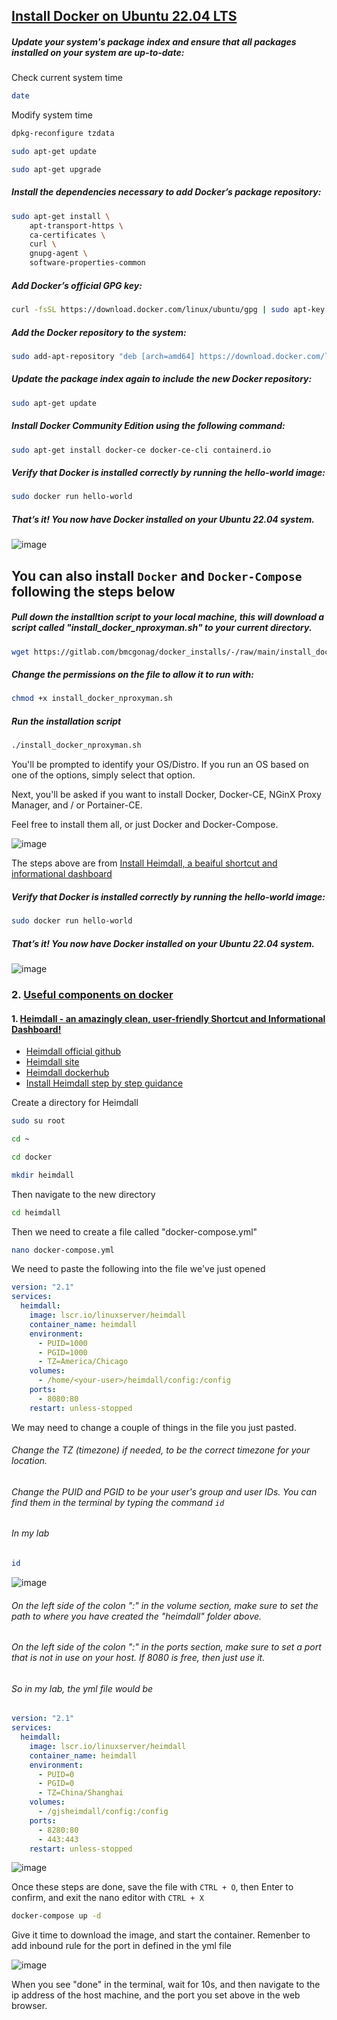 ## [Install Docker on Ubuntu 22.04 LTS](https://www.youtube.com/watch?v=wCSMDtHPBso)

##### Update your system's package index and ensure that all packages installed on your system are up-to-date:

Check current system time
```sh
date
```

Modify system time
```sh
dpkg-reconfigure tzdata
```

```sh
sudo apt-get update
```

```sh
sudo apt-get upgrade
```

##### Install the dependencies necessary to add Docker’s package repository:
```sh
sudo apt-get install \
    apt-transport-https \
    ca-certificates \
    curl \
    gnupg-agent \
    software-properties-common
```

##### Add Docker’s official GPG key:
```sh
curl -fsSL https://download.docker.com/linux/ubuntu/gpg | sudo apt-key add -
```

##### Add the Docker repository to the system:
```sh
sudo add-apt-repository "deb [arch=amd64] https://download.docker.com/linux/ubuntu $(lsb_release -cs) stable"
```

##### Update the package index again to include the new Docker repository:
```sh
sudo apt-get update
```

##### Install Docker Community Edition using the following command:
```sh
sudo apt-get install docker-ce docker-ce-cli containerd.io
```

##### Verify that Docker is installed correctly by running the hello-world image:
```sh
sudo docker run hello-world
```

##### That’s it! You now have Docker installed on your Ubuntu 22.04 system.
![image](https://user-images.githubusercontent.com/96930989/227760708-cf7ccf34-61fa-483a-a6ba-c049c3864f32.png)


## You can also install `Docker` and `Docker-Compose` following the steps below
##### Pull down the installtion script to your local machine, this will download a script called "install_docker_nproxyman.sh" to your current directory.
```sh
wget https://gitlab.com/bmcgonag/docker_installs/-/raw/main/install_docker_nproxyman.sh
```

##### Change the permissions on the file to allow it to run with:
```sh
chmod +x install_docker_nproxyman.sh
```

##### Run the installation script
```sh
./install_docker_nproxyman.sh
````
You'll be prompted to identify your OS/Distro.  If you run an OS based on one of the options, simply select that option.

Next, you'll be asked if you want to install Docker, Docker-CE, NGinX Proxy Manager, and / or Portainer-CE.

Feel free to install them all, or just Docker and Docker-Compose. 

![image](https://user-images.githubusercontent.com/96930989/227765914-11eb09c6-46c0-4962-bfb3-f45b1a944465.png)

The steps above are from [Install Heimdall, a beaiful shortcut and informational dashboard](https://wiki.opensourceisawesome.com/books/self-hosted-dashboards/page/install-heimdall-a-beaiful-shortcut-and-informational-dashboard)

##### Verify that Docker is installed correctly by running the hello-world image:
```sh
sudo docker run hello-world
```

##### That’s it! You now have Docker installed on your Ubuntu 22.04 system.
![image](https://user-images.githubusercontent.com/96930989/227760708-cf7ccf34-61fa-483a-a6ba-c049c3864f32.png)



### 2. [Useful components on docker](https://www.youtube.com/watch?v=pBwIm6m6x7M)
#### 1. [Heimdall - an amazingly clean, user-friendly Shortcut and Informational Dashboard!](https://www.youtube.com/watch?v=qFqUXN0jxMQ)
* [Heimdall official github](https://github.com/linuxserver/Heimdall)
* [Heimdall site](https://heimdall.site/)
* [Heimdall dockerhub](https://hub.docker.com/r/linuxserver/heimdall)
* [Install Heimdall step by step guidance](https://wiki.opensourceisawesome.com/books/self-hosted-dashboards/page/install-heimdall-a-beaiful-shortcut-and-informational-dashboard)

Create a directory for Heimdall
```sh
sudo su root
```

```sh
cd ~
```

```sh
cd docker
```

```sh
mkdir heimdall
```

Then navigate to the new directory
```sh
cd heimdall
```

Then we need to create a file called "docker-compose.yml"
```sh
nano docker-compose.yml
```

We need to paste the following into the file we've just opened
```yml
version: "2.1"
services:
  heimdall:
    image: lscr.io/linuxserver/heimdall
    container_name: heimdall
    environment:
      - PUID=1000
      - PGID=1000
      - TZ=America/Chicago
    volumes:
      - /home/<your-user>/heimdall/config:/config
    ports:
      - 8080:80
    restart: unless-stopped
```

We may need to change a couple of things in the file you just pasted.

###### Change the TZ (timezone) if needed, to be the correct timezone for your location.
###### Change the PUID and PGID to be your user's group and user IDs. You can find them in the terminal by typing the command `id`

###### In my lab
```sh
id
```
![image](https://user-images.githubusercontent.com/96930989/227763983-6e2fdabc-f243-447d-860e-a166e5c3ba30.png)

###### On the left side of the colon ":" in the volume section, make sure to set the path to where you have created the "heimdall" folder above.

###### On the left side of the colon ":" in the ports section, make sure to set a port that is not in use on your host.  If 8080 is free, then just use it.

###### So in my lab, the yml file would be
```yml
version: "2.1"
services:
  heimdall:
    image: lscr.io/linuxserver/heimdall
    container_name: heimdall
    environment:
      - PUID=0
      - PGID=0
      - TZ=China/Shanghai
    volumes:
      - /gjsheimdall/config:/config
    ports:
      - 8280:80
      - 443:443
    restart: unless-stopped
```

![image](https://user-images.githubusercontent.com/96930989/227764994-d75dd35c-a510-4a65-9c84-5eb60234ffce.png)

Once these steps are done, save the file with `CTRL + O`, then Enter to confirm, and exit the nano editor with `CTRL + X`
```sh
docker-compose up -d
```

Give it time to download the image, and start the container. Remenber to add inbound rule for the port in defined in the yml file

![image](https://user-images.githubusercontent.com/96930989/227764638-202e5941-738d-454b-968c-882b734756e5.png)

When you see "done" in the terminal, wait for 10s, and then navigate to the ip address of the host machine, and the port you set above in the web browser.

